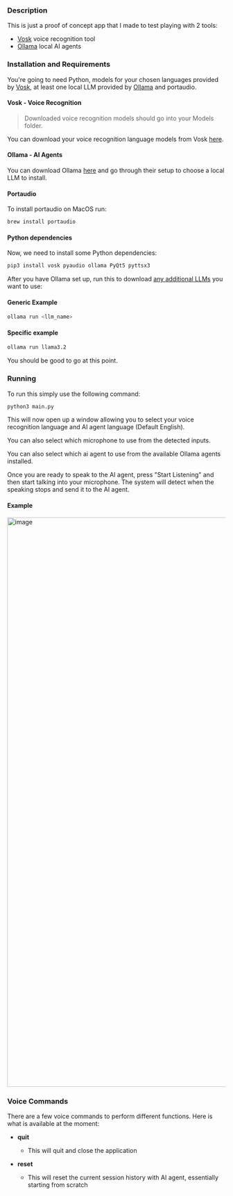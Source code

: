 ### Description

This is just a proof of concept app that I made to test playing with 2 tools:

- [Vosk](https://alphacephei.com/vosk/) voice recognition tool
- [Ollama](https://ollama.com/) local AI agents

### Installation and Requirements

You're going to need Python, models for your chosen languages provided by [Vosk](https://alphacephei.com/vosk/), at least one local LLM provided by [Ollama](https://ollama.com/) and portaudio.


#### Vosk - Voice Recognition
> Downloaded voice recognition models should go into your Models folder.

You can download your voice recognition language models from Vosk [here](https://alphacephei.com/vosk/models).

#### Ollama - AI Agents

You can download Ollama [here](https://ollama.com/download) and go through their setup to choose a local LLM to install.

#### Portaudio

To install portaudio on MacOS run:

```sh
brew install portaudio
```

#### Python dependencies

Now, we need to install some Python dependencies:

```sh
pip3 install vosk pyaudio ollama PyQt5 pyttsx3
```

After you have Ollama set up, run this to download [any additional LLMs](https://ollama.com/library) you want to use:

#### Generic Example
```sh
ollama run <llm_name>
```

#### Specific example
```sh
ollama run llama3.2
```

You should be good to go at this point.

### Running

To run this simply use the following command:

```sh
python3 main.py
```

This will now open up a window allowing you to select your voice recognition language and AI agent language (Default English).

You can also select which microphone to use from the detected inputs.

You can also select which ai agent to use from the available Ollama agents installed.

Once you are ready to speak to the AI agent, press "Start Listening" and then start talking into your microphone. The system will detect when the speaking stops and send it to the AI agent.

#### Example

<img width="1312" alt="image" src="https://github.com/user-attachments/assets/4b34091a-6548-412f-985d-0bbbf107ca8e" />

### Voice Commands

There are a few voice commands to perform different functions. Here is what is available at the moment:

- **quit**

  - This will quit and close the application

- **reset**
  - This will reset the current session history with AI agent, essentially starting from scratch

